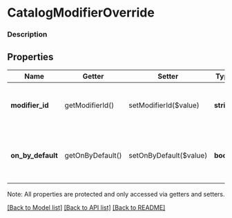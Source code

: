 # CatalogModifierOverride

### Description



## Properties
Name | Getter | Setter | Type | Description | Notes
------------ | ------------- | ------------- | ------------- | ------------- | -------------
**modifier_id** | getModifierId() | setModifierId($value) | **string** | The ID of the &#x60;CatalogModifier&#x60; whose default behavior is being overridden. | 
**on_by_default** | getOnByDefault() | setOnByDefault($value) | **bool** | If &#x60;true&#x60;, this &#x60;CatalogModifier&#x60; should be selected by default for this &#x60;CatalogItem&#x60;. | [optional] 

Note: All properties are protected and only accessed via getters and setters.

[[Back to Model list]](../../README.md#documentation-for-models) [[Back to API list]](../../README.md#documentation-for-api-endpoints) [[Back to README]](../../README.md)


